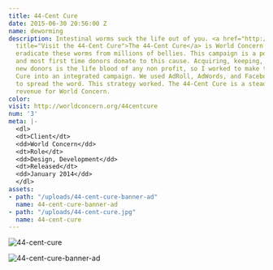 ```yaml
---
title: 44-Cent Cure
date: 2015-06-30 20:56:00 Z
name: deworming
description: Intestinal worms suck the life out of you. <a href="http://worldconcern.org/44centcure"
  title="Visit the 44-Cent Cure">The 44-Cent Cure</a> is World Concern’s campaign
  eradicate these worms from millions of bellies. This campaign is a popular one,
  and most first time donors donate to this cause. Acquiring, keeping, and sustaining
  new donors is the life blood of any non profit, so I worked to make the 44-Cent
  Cure into an integrated campaign. We used AdRoll, AdWords, and Facebook Ads in order
  to spread the word. This strategy worked. The 44-Cent Cure is a steady stream of
  revenue for World Concern.
color: 
visit: http://worldconcern.org/44centcure
num: '3'
meta: |-
  <dl>
  <dt>Client</dt>
  <dd>World Concern</dd>
  <dt>Role</dt>
  <dd>Design, Development</dd>
  <dt>Released</dt>
  <dd>January 2014</dd>
  </dl>
assets:
- path: "/uploads/44-cent-cure-banner-ad"
  name: 44-cent-cure-banner-ad
- path: "/uploads/44-cent-cure.jpg"
  name: 44-cent-cure
---
```


![44-cent-cure](/uploads/44-cent-cure.jpg)

![44-cent-cure-banner-ad](/uploads/44-cent-cure-banner-ad)
